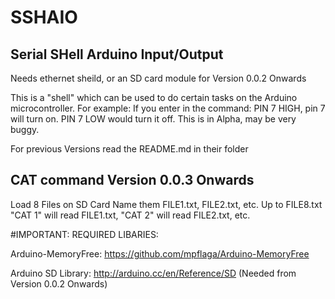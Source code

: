 # SSHAIO
Serial SHell Arduino Input/Output
---------------------------------

Needs ethernet sheild, or an SD card module for Version 0.0.2 Onwards


This is a "shell" which can be used to do certain tasks on the Arduino microcontroller.
For example: If you enter in the command: PIN 7 HIGH, pin 7 will turn on. PIN 7 LOW would turn it off.
This is in Alpha, may be very buggy.

For previous Versions read the README.md in their folder

CAT command Version 0.0.3 Onwards
--------------------------------------------------
Load 8 Files on SD Card
Name them FILE1.txt, FILE2.txt, etc. Up to FILE8.txt
"CAT 1" will read FILE1.txt, "CAT 2" will read FILE2.txt, etc.

#IMPORTANT: REQUIRED LIBARIES:

  Arduino-MemoryFree: https://github.com/mpflaga/Arduino-MemoryFree
  
  Arduino SD Library: http://arduino.cc/en/Reference/SD (Needed from Version 0.0.2 Onwards)
